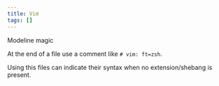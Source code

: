 ```yaml
---
title: Vim
tags: []
---
```


Modeline magic

At the end of a file use a comment like `# vim: ft=zsh`.

Using this files can indicate their syntax when no extension/shebang is present.
